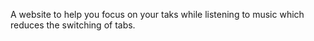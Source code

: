A website to help you focus on your taks while listening to music which reduces the switching of tabs.
